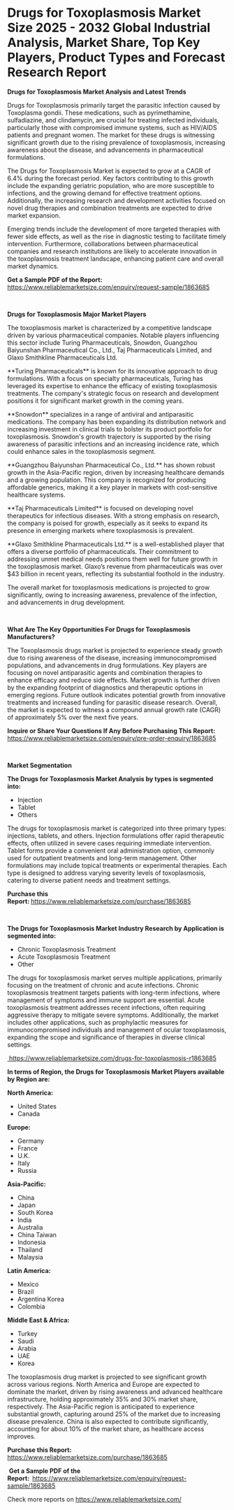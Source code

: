 <p><h1>Drugs for Toxoplasmosis Market Size 2025 - 2032 Global Industrial Analysis, Market Share, Top Key Players, Product Types and Forecast Research Report</h1></p><p><strong>Drugs for Toxoplasmosis Market Analysis and Latest Trends</strong></p>
<p><p>Drugs for Toxoplasmosis primarily target the parasitic infection caused by Toxoplasma gondii. These medications, such as pyrimethamine, sulfadiazine, and clindamycin, are crucial for treating infected individuals, particularly those with compromised immune systems, such as HIV/AIDS patients and pregnant women. The market for these drugs is witnessing significant growth due to the rising prevalence of toxoplasmosis, increasing awareness about the disease, and advancements in pharmaceutical formulations.</p><p>The Drugs for Toxoplasmosis Market is expected to grow at a CAGR of 6.4% during the forecast period. Key factors contributing to this growth include the expanding geriatric population, who are more susceptible to infections, and the growing demand for effective treatment options. Additionally, the increasing research and development activities focused on novel drug therapies and combination treatments are expected to drive market expansion.</p><p>Emerging trends include the development of more targeted therapies with fewer side effects, as well as the rise in diagnostic testing to facilitate timely intervention. Furthermore, collaborations between pharmaceutical companies and research institutions are likely to accelerate innovation in the toxoplasmosis treatment landscape, enhancing patient care and overall market dynamics.</p></p>
<p><strong>Get a Sample PDF of the Report:&nbsp;</strong> <a href="https://www.reliablemarketsize.com/enquiry/request-sample/1863685?utm_campaign=2802&utm_medium=2&utm_source=Github&utm_content=ia&utm_term=08032025&utm_id=drugs-for-toxoplasmosis">https://www.reliablemarketsize.com/enquiry/request-sample/1863685</a></p>
<p>&nbsp;</p>
<p><strong>Drugs for Toxoplasmosis Major Market Players</strong></p>
<p><p>The toxoplasmosis market is characterized by a competitive landscape driven by various pharmaceutical companies. Notable players influencing this sector include Turing Pharmaceuticals, Snowdon, Guangzhou Baiyunshan Pharmaceutical Co., Ltd., Taj Pharmaceuticals Limited, and Glaxo Smithkline Pharmaceuticals Ltd.</p><p>**Turing Pharmaceuticals** is known for its innovative approach to drug formulations. With a focus on specialty pharmaceuticals, Turing has leveraged its expertise to enhance the efficacy of existing toxoplasmosis treatments. The company's strategic focus on research and development positions it for significant market growth in the coming years.</p><p>**Snowdon** specializes in a range of antiviral and antiparasitic medications. The company has been expanding its distribution network and increasing investment in clinical trials to bolster its product portfolio for toxoplasmosis. Snowdon's growth trajectory is supported by the rising awareness of parasitic infections and an increasing incidence rate, which could enhance sales in the toxoplasmosis segment.</p><p>**Guangzhou Baiyunshan Pharmaceutical Co., Ltd.** has shown robust growth in the Asia-Pacific region, driven by increasing healthcare demands and a growing population. This company is recognized for producing affordable generics, making it a key player in markets with cost-sensitive healthcare systems.</p><p>**Taj Pharmaceuticals Limited** is focused on developing novel therapeutics for infectious diseases. With a strong emphasis on research, the company is poised for growth, especially as it seeks to expand its presence in emerging markets where toxoplasmosis is prevalent.</p><p>**Glaxo Smithkline Pharmaceuticals Ltd.** is a well-established player that offers a diverse portfolio of pharmaceuticals. Their commitment to addressing unmet medical needs positions them well for future growth in the toxoplasmosis market. Glaxo’s revenue from pharmaceuticals was over $43 billion in recent years, reflecting its substantial foothold in the industry.</p><p>The overall market for toxoplasmosis medications is projected to grow significantly, owing to increasing awareness, prevalence of the infection, and advancements in drug development.</p></p>
<p>&nbsp;</p>
<p><strong>What Are The Key Opportunities For Drugs for Toxoplasmosis Manufacturers?</strong></p>
<p><p>The Toxoplasmosis drugs market is projected to experience steady growth due to rising awareness of the disease, increasing immunocompromised populations, and advancements in drug formulations. Key players are focusing on novel antiparasitic agents and combination therapies to enhance efficacy and reduce side effects. Market growth is further driven by the expanding footprint of diagnostics and therapeutic options in emerging regions. Future outlook indicates potential growth from innovative treatments and increased funding for parasitic disease research. Overall, the market is expected to witness a compound annual growth rate (CAGR) of approximately 5% over the next five years.</p></p>
<p><strong>Inquire or Share Your Questions If Any Before Purchasing This Report:</strong> <a href="https://www.reliablemarketsize.com/enquiry/pre-order-enquiry/1863685?utm_campaign=2802&utm_medium=2&utm_source=Github&utm_content=ia&utm_term=08032025&utm_id=drugs-for-toxoplasmosis">https://www.reliablemarketsize.com/enquiry/pre-order-enquiry/1863685</a></p>
<p>&nbsp;</p>
<p><strong>Market Segmentation</strong></p>
<p><strong>The Drugs for Toxoplasmosis Market Analysis by types is segmented into:</strong></p>
<p><ul><li>Injection</li><li>Tablet</li><li>Others</li></ul></p>
<p><p>The drugs for toxoplasmosis market is categorized into three primary types: injections, tablets, and others. Injection formulations offer rapid therapeutic effects, often utilized in severe cases requiring immediate intervention. Tablet forms provide a convenient oral administration option, commonly used for outpatient treatments and long-term management. Other formulations may include topical treatments or experimental therapies. Each type is designed to address varying severity levels of toxoplasmosis, catering to diverse patient needs and treatment settings.</p></p>
<p><strong>Purchase this Report:&nbsp;</strong><a href="https://www.reliablemarketsize.com/purchase/1863685?utm_campaign=2802&utm_medium=2&utm_source=Github&utm_content=ia&utm_term=08032025&utm_id=drugs-for-toxoplasmosis">https://www.reliablemarketsize.com/purchase/1863685</a></p>
<p>&nbsp;</p>
<p><strong>The Drugs for Toxoplasmosis Market Industry Research by Application is segmented into:</strong></p>
<p><ul><li>Chronic Toxoplasmosis Treatment</li><li>Acute Toxoplasmosis Treatment</li><li>Other</li></ul></p>
<p><p>The drugs for toxoplasmosis market serves multiple applications, primarily focusing on the treatment of chronic and acute infections. Chronic toxoplasmosis treatment targets patients with long-term infections, where management of symptoms and immune support are essential. Acute toxoplasmosis treatment addresses recent infections, often requiring aggressive therapy to mitigate severe symptoms. Additionally, the market includes other applications, such as prophylactic measures for immunocompromised individuals and management of ocular toxoplasmosis, expanding the scope and significance of therapies in diverse clinical settings.</p></p>
<p><a href="https://www.reliablemarketsize.com/drugs-for-toxoplasmosis-r1863685?utm_campaign=2802&utm_medium=2&utm_source=Github&utm_content=ia&utm_term=08032025&utm_id=drugs-for-toxoplasmosis">&nbsp;https://www.reliablemarketsize.com/drugs-for-toxoplasmosis-r1863685</a></p>
<p><strong>In terms of Region, the Drugs for Toxoplasmosis Market Players available by Region are:</strong></p>
<p>
    <p> <strong> North America: </strong>
        <ul>
            <li>United States</li>
            <li>Canada</li>
        </ul>
        </p> 
    <p> <strong> Europe: </strong>
        <ul>
            <li>Germany</li>
            <li>France</li>
            <li>U.K.</li>
            <li>Italy</li>
            <li>Russia</li>
        </ul>
        </p> 
    <p> <strong> Asia-Pacific: </strong>
        <ul>
            <li>China</li>
            <li>Japan</li>
            <li>South Korea</li>
            <li>India</li>
            <li>Australia</li>
            <li>China Taiwan</li>
            <li>Indonesia</li>
            <li>Thailand</li>
            <li>Malaysia</li>
        </ul>
        </p> 
    <p> <strong> Latin America: </strong>
        <ul>
            <li>Mexico</li>
            <li>Brazil</li>
            <li>Argentina Korea</li>
            <li>Colombia</li>
        </ul>
        </p> 
    <p> <strong> Middle East & Africa: </strong>
        <ul>
            <li>Turkey</li>
            <li>Saudi</li>
            <li>Arabia</li>
            <li>UAE</li>
            <li>Korea</li>
        </ul>
    </p>
    </p>
<p><p>The toxoplasmosis drug market is projected to see significant growth across various regions. North America and Europe are expected to dominate the market, driven by rising awareness and advanced healthcare infrastructure, holding approximately 35% and 30% market share, respectively. The Asia-Pacific region is anticipated to experience substantial growth, capturing around 25% of the market due to increasing disease prevalence. China is also expected to contribute significantly, accounting for about 10% of the market share, as healthcare access improves.</p></p>
<p><strong>Purchase this Report: </strong><a href="https://www.reliablemarketsize.com/purchase/1863685?utm_campaign=2802&utm_medium=2&utm_source=Github&utm_content=ia&utm_term=08032025&utm_id=drugs-for-toxoplasmosis">https://www.reliablemarketsize.com/purchase/1863685</a></p>
<p>&nbsp;<strong>Get a Sample PDF of the Report:&nbsp;&nbsp;</strong><a href="https://www.reliablemarketsize.com/enquiry/request-sample/1863685?utm_campaign=2802&utm_medium=2&utm_source=Github&utm_content=ia&utm_term=08032025&utm_id=drugs-for-toxoplasmosis">https://www.reliablemarketsize.com/enquiry/request-sample/1863685</a></p>
<p><strong></strong></p>
<p>Check more reports on <a href="https://www.reliablemarketsize.com/?utm_campaign=2802&utm_medium=2&utm_source=Github&utm_content=ia&utm_term=08032025&utm_id=drugs-for-toxoplasmosis">https://www.reliablemarketsize.com/</a></p>